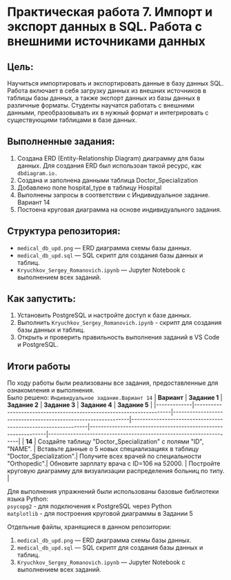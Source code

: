 # Практическая работа 7. Импорт и экспорт данных в SQL. Работа с внешними источниками данных

## Цель:
Научиться импортировать и экспортировать данные в базу данных SQL. Работа включает в себя загрузку данных из внешних источников в таблицы базы данных, а также экспорт данных из базы данных в различные форматы. Студенты научатся работать с внешними данными, преобразовывать их в нужный формат и интегрировать с существующими таблицами в базе данных.

## Выполненные задания:
1. Создана ERD (Entity-Relationship Diagram) диаграмму для базы данных. Для создания ERD был использоан такой ресурс, как `dbdiagram.io.`
2. Создана и заполнена данными таблица Doctor_Specialization
3. Добавлено поле hospital_type в таблицу Hospital
4. Выполнены запросы в соответствии с Индивидуальное задание. Вариант 14
5. Постоена круговая диаграмма на основе индивидуального задания.

## Структура репозитория:
- `medical_db_upd.png` — ERD диаграмма схемы базы данных.
- `medical_db_upd.sql` — SQL скрипт для создания базы данных и таблиц.
- `Kryuchkov_Sergey_Romanovich.ipynb` — Jupyter Notebook с выполнением всех заданий.

## Как запустить:
1. Установить PostgreSQL и настройте доступ к базе данных.
2. Выполнить `Kryuchkov_Sergey_Romanovich.ipynb` - скрипт для создания базы данных и таблиц.
3. Открыть и проверить правильность выполнения заданий в VS Code и PostgreSQL.

## Итоги работы
По ходу работы были реализованы все задания, предоставленные для ознакомления и выполнения. <br>
Было решено: `Индивидуальное задание.Вариант 14`
| **Вариант** | **Задание 1** | **Задание 2**                                                | **Задание 3**                                                 | **Задание  4**                                              | **Задание 5**                                                    |
|-------------|---------------------------------------------------------------------|--------------------------------------------------------------|--------------------------------------------------------------|--------------------------------------------------------------|-------------------------------------------------------------------|
| **14** | Создайте таблицу "Doctor_Specialization" с полями "ID", "NAME". | Вставьте данные о 5 новых специализациях в таблицу "Doctor_Specialization".| Получите всех врачей по специальности "Orthopedic".| Обновите зарплату врача с ID=106 на 52000. | Постройте круговую диаграмму для визуализации распределения больниц по типу. |

Для выполнения упражнений были использованы базовые библиотеки языка Python:<br> 
`psycopg2` - для подключения к PostgreSQL через Python <br>
`matplotlib` - для построения круговой диаграммы в Задании 5

Отдельные файлы, хранящиеся в данном репозитории:
1. `medical_db_upd.png` — ERD диаграмма схемы базы данных.
2. `medical_db_upd.sql` — SQL скрипт для создания базы данных и таблиц.
3. `Kryuchkov_Sergey_Romanovich.ipynb` — Jupyter Notebook с выполнением всех заданий.


